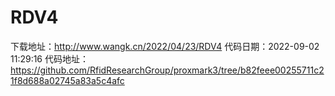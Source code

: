 # RDV4
下载地址：http://www.wangk.cn/2022/04/23/RDV4
代码日期：2022-09-02 11:29:16
代码地址：https://github.com/RfidResearchGroup/proxmark3/tree/b82feee00255711c21f8d688a02745a83a5c4afc
